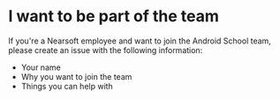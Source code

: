 # I want to be part of the team

If you're a Nearsoft employee and want to join the Android School team, please create an issue with the following information:

* Your name
* Why you want to join the team
* Things you can help with
